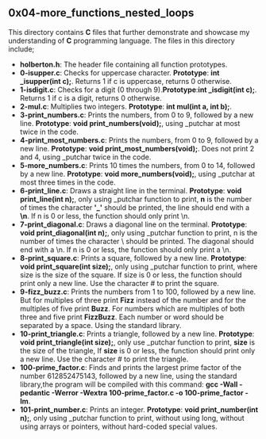 ## 0x04-more_functions_nested_loops
This directory contains __C__ files that further demonstrate and showcase my understanding of __C__ programming language. The files in this directory include;
- __holberton.h__: The header file containing all function prototypes.
- __0-isupper.c__: Checks for uppercase character. __Prototype__: __int _isupper(int c);__. Returns 1 if c is uppercase, returns 0 otherwise.
- __1-isdigit.c__: Checks for a digit (0 through 9).__Prototype__:__int _isdigit(int c);__. Returns 1 if c is a digit, returns 0 otherwise.
- __2-mul.c__: Multiplies two integers. __Prototype__: __int mul(int a, int b);__.
- __3-print_numbers.c__: Prints the numbers, from 0 to 9, followed by a new line. __Prototype__: __void print_numbers(void);__, using _putchar at most twice in the code.
- __4-print_most_numbers.c__: Prints the numbers, from 0 to 9, followed by a new line. __Prototype__: __void print_most_numbers(void);__. Does not print 2 and 4, using _putchar twice in the code.
- __5-more_numbers.c__: Prints 10 times the numbers, from 0 to 14, followed by a new line. __Prototype__: __void more_numbers(void);__, using _putchar at most three times in the code.
- __6-print_line.c__: Draws a straight line in the terminal. __Prototype__: __void print_line(int n);__, only using \_putchar function to print, __n__ is the number of times the character __'_'__ should be printed, the line should end with a __\n__. If n is 0 or less, the function should only print \n.
- __7-print_diagonal.c__: Draws a diagonal line on the terminal. __Prototype__: __void print_diagonal(int n);__, only using _putchar function to print, n is the number of times the character \ should be printed. The diagonal should end with a \n. If n is 0 or less, the function should only print a \n.
- __8-print_square.c__: Prints a square, followed by a new line. __Prototype__: __void print_square(int size);__, only using _putchar function to print, where size is the size of the square. If size is 0 or less, the function should print only a new line. Use the character # to print the square.
- __9-fizz_buzz.c__: Prints the numbers from 1 to 100, followed by a new line. But for multiples of three print __Fizz__ instead of the number and for the multiples of five print __Buzz__. For numbers which are multiples of both three and five print __FizzBuzz__. Each number or word should be separated by a space. Using the standard library.
- __10-print_triangle.c__: Prints a triangle, followed by a new line. __Prototype__: __void print_triangle(int size);__, only use _putchar function to print, __size__ is the size of the triangle, If __size__ is 0 or less, the function should print only a new line. Use the character # to print the triangle.
- __100-prime_factor.c__: Finds and prints the largest prime factor of the number 612852475143, followed by a new line, using the standard library,the program will be compiled with this command: __gcc -Wall -pedantic -Werror -Wextra 100-prime_factor.c -o 100-prime_factor -lm__.
- __101-print_number.c__: Prints an integer. __Prototype__: __void print_number(int n);__, only using _putchar function to print, without using long, without using arrays or pointers, without hard-coded special values.